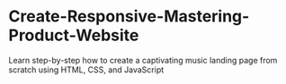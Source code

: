 # Create-Responsive-Mastering-Product-Website
Learn step-by-step how to create a captivating music landing page from scratch using HTML, CSS, and JavaScript
